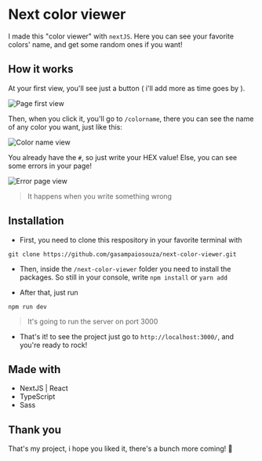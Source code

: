 # Next color viewer

I made this "color viewer" with `nextJS`. Here you can see your favorite colors' name, and get some random ones if you want!

## How it works

At your first view, you'll see just a button ( i'll add more as time goes by ).

![Page first view](https://imgur.com/Xzgrddj.png)

Then, when you click it, you'll go to `/colorname`, there you can see the name of any color you want, just like this:

![Color name view](https://imgur.com/AV2kmr0.png)

You already have the `#`, so just write your HEX value! Else, you can see some errors in your page!

![Error page view](https://imgur.com/EYpLPdE.png)

> It happens when you write something wrong

## Installation

- First, you need to clone this respository in your favorite terminal with

```console
git clone https://github.com/gasampaiosouza/next-color-viewer.git
```

- Then, inside the `/next-color-viewer` folder you need to install the packages. So still in your console, write `npm install` or `yarn add`

- After that, just run

```console
npm run dev
```

> It's going to run the server on port 3000

- That's it! to see the project just go to `http://localhost:3000/`, and you're ready to rock!

## Made with

- NextJS | React
- TypeScript
- Sass

## Thank you

That's my project, i hope you liked it, there's a bunch more coming! 💜
